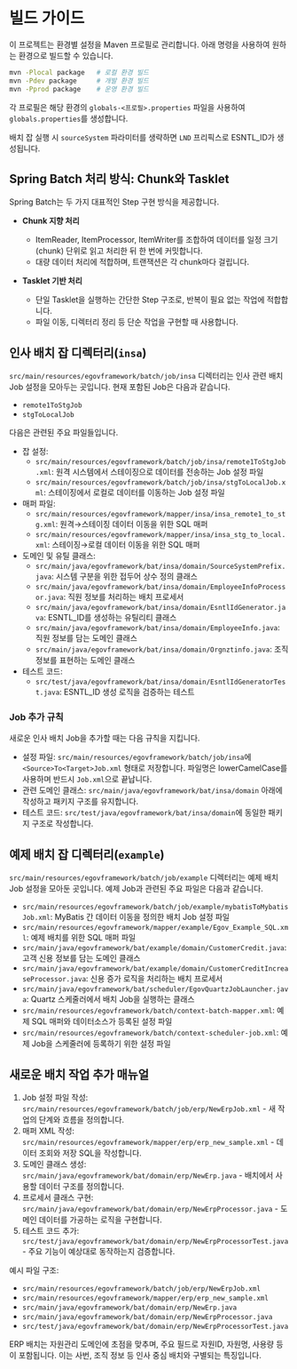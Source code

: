 # 빌드 가이드

이 프로젝트는 환경별 설정을 Maven 프로필로 관리합니다. 아래 명령을 사용하여 원하는 환경으로 빌드할 수 있습니다.

```bash
mvn -Plocal package   # 로컬 환경 빌드
mvn -Pdev package     # 개발 환경 빌드
mvn -Pprod package    # 운영 환경 빌드
```

각 프로필은 해당 환경의 `globals-<프로필>.properties` 파일을 사용하여 `globals.properties`를 생성합니다.

배치 잡 실행 시 `sourceSystem` 파라미터를 생략하면 `LND` 프리픽스로 ESNTL_ID가 생성됩니다.

## Spring Batch 처리 방식: Chunk와 Tasklet

Spring Batch는 두 가지 대표적인 Step 구현 방식을 제공합니다.

- **Chunk 지향 처리**
  - ItemReader, ItemProcessor, ItemWriter를 조합하여 데이터를 일정 크기(chunk) 단위로 읽고 처리한 뒤 한 번에 커밋합니다.
  - 대량 데이터 처리에 적합하며, 트랜잭션은 각 chunk마다 걸립니다.

- **Tasklet 기반 처리**
  - 단일 Tasklet을 실행하는 간단한 Step 구조로, 반복이 필요 없는 작업에 적합합니다.
  - 파일 이동, 디렉터리 정리 등 단순 작업을 구현할 때 사용합니다.

## 인사 배치 잡 디렉터리(`insa`)

`src/main/resources/egovframework/batch/job/insa` 디렉터리는 인사 관련 배치 Job 설정을 모아두는 곳입니다. 현재 포함된 Job은 다음과 같습니다.

- `remote1ToStgJob`
- `stgToLocalJob`

다음은 관련된 주요 파일들입니다.

- 잡 설정:
  - `src/main/resources/egovframework/batch/job/insa/remote1ToStgJob.xml`: 원격 시스템에서 스테이징으로 데이터를 전송하는 Job 설정 파일
  - `src/main/resources/egovframework/batch/job/insa/stgToLocalJob.xml`: 스테이징에서 로컬로 데이터를 이동하는 Job 설정 파일
- 매퍼 파일:
  - `src/main/resources/egovframework/mapper/insa/insa_remote1_to_stg.xml`: 원격→스테이징 데이터 이동을 위한 SQL 매퍼
  - `src/main/resources/egovframework/mapper/insa/insa_stg_to_local.xml`: 스테이징→로컬 데이터 이동을 위한 SQL 매퍼
- 도메인 및 유틸 클래스:
  - `src/main/java/egovframework/bat/insa/domain/SourceSystemPrefix.java`: 시스템 구분을 위한 접두어 상수 정의 클래스
  - `src/main/java/egovframework/bat/insa/domain/EmployeeInfoProcessor.java`: 직원 정보를 처리하는 배치 프로세서
  - `src/main/java/egovframework/bat/insa/domain/EsntlIdGenerator.java`: ESNTL_ID를 생성하는 유틸리티 클래스
  - `src/main/java/egovframework/bat/insa/domain/EmployeeInfo.java`: 직원 정보를 담는 도메인 클래스
  - `src/main/java/egovframework/bat/insa/domain/Orgnztinfo.java`: 조직 정보를 표현하는 도메인 클래스
- 테스트 코드:
  - `src/test/java/egovframework/bat/insa/domain/EsntlIdGeneratorTest.java`: ESNTL_ID 생성 로직을 검증하는 테스트

### Job 추가 규칙

새로운 인사 배치 Job을 추가할 때는 다음 규칙을 지킵니다.

- 설정 파일: `src/main/resources/egovframework/batch/job/insa`에 `<Source>To<Target>Job.xml` 형태로 저장합니다. 파일명은 lowerCamelCase를 사용하며 반드시 `Job.xml`으로 끝납니다.
- 관련 도메인 클래스: `src/main/java/egovframework/bat/insa/domain` 아래에 작성하고 패키지 구조를 유지합니다.
- 테스트 코드: `src/test/java/egovframework/bat/insa/domain`에 동일한 패키지 구조로 작성합니다.

## 예제 배치 잡 디렉터리(`example`)

`src/main/resources/egovframework/batch/job/example` 디렉터리는 예제 배치 Job 설정을 모아둔 곳입니다. 예제 Job과 관련된 주요 파일은 다음과 같습니다.

- `src/main/resources/egovframework/batch/job/example/mybatisToMybatisJob.xml`: MyBatis 간 데이터 이동을 정의한 배치 Job 설정 파일
- `src/main/resources/egovframework/mapper/example/Egov_Example_SQL.xml`: 예제 배치를 위한 SQL 매퍼 파일
- `src/main/java/egovframework/bat/example/domain/CustomerCredit.java`: 고객 신용 정보를 담는 도메인 클래스
- `src/main/java/egovframework/bat/example/domain/CustomerCreditIncreaseProcessor.java`: 신용 증가 로직을 처리하는 배치 프로세서
- `src/main/java/egovframework/bat/scheduler/EgovQuartzJobLauncher.java`: Quartz 스케줄러에서 배치 Job을 실행하는 클래스
- `src/main/resources/egovframework/batch/context-batch-mapper.xml`: 예제 SQL 매퍼와 데이터소스가 등록된 설정 파일
- `src/main/resources/egovframework/batch/context-scheduler-job.xml`: 예제 Job을 스케줄러에 등록하기 위한 설정 파일

## 새로운 배치 작업 추가 매뉴얼

1. Job 설정 파일 작성: `src/main/resources/egovframework/batch/job/erp/NewErpJob.xml` - 새 작업의 단계와 흐름을 정의합니다.
2. 매퍼 XML 작성: `src/main/resources/egovframework/mapper/erp/erp_new_sample.xml` - 데이터 조회와 저장 SQL을 작성합니다.
3. 도메인 클래스 생성: `src/main/java/egovframework/bat/domain/erp/NewErp.java` - 배치에서 사용할 데이터 구조를 정의합니다.
4. 프로세서 클래스 구현: `src/main/java/egovframework/bat/domain/erp/NewErpProcessor.java` - 도메인 데이터를 가공하는 로직을 구현합니다.
5. 테스트 코드 추가: `src/test/java/egovframework/bat/domain/erp/NewErpProcessorTest.java` - 주요 기능이 예상대로 동작하는지 검증합니다.

예시 파일 구조:

- `src/main/resources/egovframework/batch/job/erp/NewErpJob.xml`
- `src/main/resources/egovframework/mapper/erp/erp_new_sample.xml`
- `src/main/java/egovframework/bat/domain/erp/NewErp.java`
- `src/main/java/egovframework/bat/domain/erp/NewErpProcessor.java`
- `src/test/java/egovframework/bat/domain/erp/NewErpProcessorTest.java`

ERP 배치는 자원관리 도메인에 초점을 맞추며, 주요 필드로 자원ID, 자원명, 사용량 등이 포함됩니다. 이는 사번, 조직 정보 등 인사 중심 배치와 구별되는 특징입니다.
